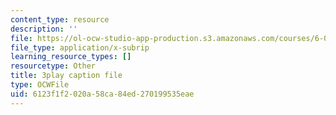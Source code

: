 ```yaml
---
content_type: resource
description: ''
file: https://ol-ocw-studio-app-production.s3.amazonaws.com/courses/6-0001-introduction-to-computer-science-and-programming-in-python-fall-2016/6123f1f2020a58ca84ed270199535eae_lniF6ys2CIk.srt
file_type: application/x-subrip
learning_resource_types: []
resourcetype: Other
title: 3play caption file
type: OCWFile
uid: 6123f1f2-020a-58ca-84ed-270199535eae
---
```

